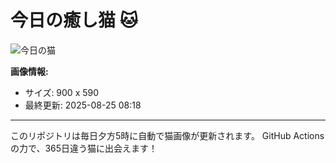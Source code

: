 # 今日の癒し猫 🐱

![今日の猫](https://cdn2.thecatapi.com/images/MTk5MzMzNQ.jpg)

**画像情報:**
- サイズ: 900 x 590
- 最終更新: 2025-08-25 08:18

---

このリポジトリは毎日夕方5時に自動で猫画像が更新されます。
GitHub Actionsの力で、365日違う猫に出会えます！
